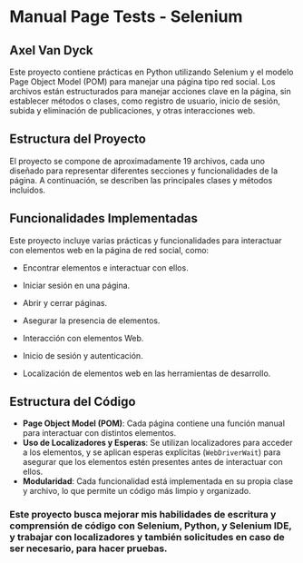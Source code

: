 # Manual Page Tests - Selenium
## Axel Van Dyck

Este proyecto contiene prácticas en Python utilizando Selenium y el modelo Page Object Model (POM) para manejar una página tipo red social. 
Los archivos están estructurados para manejar acciones clave en la página, sin establecer métodos o clases, como registro de usuario, inicio de sesión, subida y eliminación de publicaciones, y otras interacciones web.

## Estructura del Proyecto

El proyecto se compone de aproximadamente 19 archivos, cada uno diseñado para representar diferentes secciones y funcionalidades de la página. A continuación, se describen las principales clases y métodos incluidos.

## Funcionalidades Implementadas

Este proyecto incluye varias prácticas y funcionalidades para 
interactuar con elementos web en la página de red social, como:

- Encontrar elementos e interactuar con ellos.
- Iniciar sesión en una página.
- Abrir y cerrar páginas.
- Asegurar la presencia de elementos.


- Interacción con elementos Web.
- Inicio de sesión y autenticación.
- Localización de elementos web en las herramientas de desarrollo.


## Estructura del Código

- **Page Object Model (POM)**: Cada página contiene una función manual para interactuar con distintos elementos.
- **Uso de Localizadores y Esperas**: Se utilizan localizadores para acceder a los elementos, y se aplican esperas explícitas (`WebDriverWait`) para asegurar que los elementos estén presentes antes de interactuar con ellos.
- **Modularidad**: Cada funcionalidad está implementada en su propia clase y archivo, lo que permite un código más limpio y organizado.

### Este proyecto busca mejorar mis habilidades de escritura y comprensión de código con Selenium, Python, y Selenium IDE, y trabajar con localizadores y también solicitudes en caso de ser necesario, para hacer pruebas.
